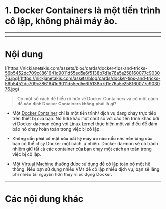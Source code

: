 # 1. Docker Containers là một tiến trình cô lập, không phải máy ảo.

____
____

# <a name="content">Nội dung</a>

![https://nickjanetakis.com/assets/blog/cards/docker-tips-and-tricks-56b5452dc709c8861641d9011d55ed5e6f5138b7d1e76a5e258160077c903076.jpg](https://nickjanetakis.com/assets/blog/cards/docker-tips-and-tricks-56b5452dc709c8861641d9011d55ed5e6f5138b7d1e76a5e258160077c903076.jpg)

> Có một số cách để hiểu rõ hơn về Docker Containers và có một cách để xác định Docker Containers không phải là gì?

- Một [Docker Container](https://nickjanetakis.com/blog/comparing-virtual-machines-vs-docker-containers) chỉ là một tiến trình/ dịch vụ đang chạy trực tiếp trên thiết bị của bạn. Nó hơi khác một chút so với các tiến trình khác bởi vì Docker daemon cùng với Linux kernel thực hiện một vài điều để đảm bảo nó chạy hoàn toàn trong việc bị cô lập.

- Không cần phải có mặt của bất kỳ máy ảo nào nếu như nền tảng của bạn có thể chạy Docker một cách tự nhiên. Docker daemon sẽ có trách nhiệm giữ tất cả các container của bạn chạy một cách an toàn trong việc bị cô lập.

- Một [Virtual Machine](https://nickjanetakis.com/blog/comparing-virtual-machines-vs-docker-containers) thường được sử dụng để cô lập toàn bộ một hệ thống. Nếu bạn sử dụng nhiều VMs để cô lập nhiều dịch vụ, bạn sẽ lãng phí nhiều tài nguyên hơn thay vì sử dụng Docker.


____

# <a name="content-others">Các nội dung khác</a>
